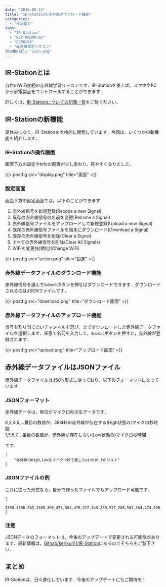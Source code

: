 ```yaml
---
date: "2016-08-14"
title: "IR-Stationの赤外線ダウンロード機能"
categories:
  - "作品紹介"
tags:
  - "IR-Station"
  - "ESP-WROOM-02"
  - "ESP8266"
  - "赤外線学習リモコン"
thumbnail: "icon.png"
---
```


## IR-Stationとは

自作のWiFi接続の赤外線学習リモコンです．IR-Stationを使えば，スマホやPCから家電製品をコントロールすることができます．

詳しくは，[IR-Stationについての記事一覧](/tags/#tag-index-IR-Station)をご覧ください．

## IR-Stationの新機能

夏休みになり，IR-Stationを本格的に開発しています．今回は，いくつかの新機能を紹介します．

<!--more-->

### IR-Stationの操作画面
画面下方の設定やInfoの配置が少し変わり，見やすくなりました．

{{< postfig src="display.png" title="画面" >}}

### 設定画面
画面下方の設定画面では，以下のことができます．

  1. 赤外線信号を新規登録(Recode a new Signal)
  1. 既存の赤外線信号の名前を変更(Rename a Signal)
  1. 赤外線信号ファイルをアップロードして新規登録(Upload a new Signal)
  1. 既存の赤外線信号ファイルを端末にダウンロード(Download a Signal)
  1. 既存の赤外線信号を削除(Clear a Signal)
  1. すべての赤外線信号を削除(Clear All Signals)
  1. WiFiを変更(初期化)(Change WiFi)

{{< postfig src="action.png" title="設定" >}}

### 赤外線データファイルのダウンロード機能

赤外線信号を選んで`Submit`ボタンを押せばダウンロードできます．ダウンロードされるのはJSONファイルです．

{{< postfig src="download.png" title="ダウンロード画面" >}}

### 赤外線データファイルのアップロード機能

信号を割り当てたいチャンネルを選び，上でダウンロードした赤外線データファイルを選択します．任意で名前を入力して，`Submit`ボタンを押すと，赤外線が登録されます．

{{< postfig src="upload.png" title="アップロード画面" >}}

## 赤外線データファイルはJSONファイル

赤外線データファイルはJSON形式に従っており，以下のフォーマットになっています．

### JSONフォーマット

赤外線データは，単位がマイクロ秒の生データです．

0,2,4,6,...番目の数値が，38kHzの赤外線が存在する(High状態の)マイクロ秒時間  
1,3,5,7,...番目の数値が，赤外線が存在しない(Low状態の)マイクロ秒時間

です．

```
[
	"赤外線のHigh,Lowをマイクロ秒で表したuint16_tのリスト"
]
```


### JSONファイルの例

これに従った形式なら，自分で作ったファイルでもアップロード可能です．

```
[
	3300,1786,363,1305,390,473,364,476,317,548,289,577,288,501,364,474,390,475,290,550,289,1403,290,551,314,1377,290,552,313,502,362,1379,289,1378,289,1378,314,1377,389,1304,364,476,312,552,290,553,312,474,391,1305,362,501,364,474,361,504,289,553,312,477,363,500,364,476,287,578,289,1377,314,551,290,502,363,476,388,474,391,451,313,551,313,553,288,500,363,1304,385,1362,310,475,389,475,364,477,313,552,288,1380,317,50215,3305,3489,314
]
```

### 注意

JSONデータのフォーマットは，今後のアップデートで変更される可能性があります．最新情報は，[Githab/kerikun11/IR-Station](http://github.com/kerikun11/IR-station.git)にあるのでそちらをご覧下さい．

## まとめ

IR-Stationは，日々進化しています．今後のアップデートにもご期待を！


